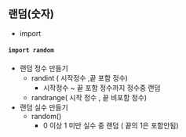 ## 랜덤(숫자) 
* import
#### ```import random```
* 랜덤 정수 만들기
	* randint ( 시작정수 ,끝 포함 정수) 
		* 시작정수 ~ 끝 포함 정수까지 정수중 랜덤
	* randrange( 시작 정수 , 끝 비포함 정수)
* 랜덤 실수 만들기
	* random()
		* 0 이상 1 미만 실수 중 랜덤 ( 끝의 1은 포함안됨)